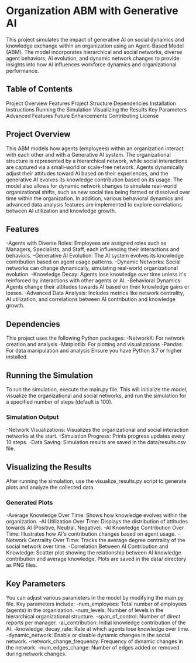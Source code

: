 
# Organization ABM with Generative AI
This project simulates the impact of generative AI on social dynamics and knowledge exchange within an organization using an Agent-Based Model (ABM). 
The model incorporates hierarchical and social networks, diverse agent behaviors, AI evolution, and dynamic network changes to provide insights into how AI influences workforce dynamics and organizational performance.

## Table of Contents
Project Overview
Features
Project Structure
Dependencies
Installation Instructions
Running the Simulation
Visualizing the Results
Key Parameters
Advanced Features
Future Enhancements
Contributing
License

## Project Overview
This ABM models how agents (employees) within an organization interact with each other and with a Generative AI system. The organizational structure is represented by a hierarchical network, while social interactions are captured via a small-world or scale-free network. Agents dynamically adjust their attitudes toward AI based on their experiences, and the generative AI evolves its knowledge contribution based on its usage.
The model also allows for dynamic network changes to simulate real-world organizational shifts, such as new social ties being formed or dissolved over time within the organization. In addition, various behavioral dynamics and advanced data analysis features are implemented to explore correlations between AI utilization and knowledge growth.

## Features
-Agents with Diverse Roles: Employees are assigned roles such as Managers, Specialists, and Staff, each influencing their interactions and behaviors.
-Generative AI Evolution: The AI system evolves its knowledge contribution based on agent usage patterns.
-Dynamic Networks: Social networks can change dynamically, simulating real-world organizational evolution.
-Knowledge Decay: Agents lose knowledge over time unless it's reinforced by interactions with other agents or AI.
-Behavioral Dynamics: Agents change their attitudes towards AI based on their knowledge gains or losses.
-Advanced Data Analysis: Includes metrics like network centrality, AI utilization, and correlations between AI contribution and knowledge growth.

## Dependencies
This project uses the following Python packages:
-NetworkX: For network creation and analysis
-Matplotlib: For plotting and visualizations
-Pandas: For data manipulation and analysis
Ensure you have Python 3.7 or higher installed.

## Running the Simulation
To run the simulation, execute the main.py file. This will initialize the model, visualize the organizational and social networks, and run the simulation for a specified number of steps (default is 100).
### Simulation Output
-Network Visualizations: Visualizes the organizational and social interaction networks at the start.
-Simulation Progress: Prints progress updates every 10 steps.
-Data Saving: Simulation results are saved in the data/results.csv file.

## Visualizing the Results
After running the simulation, use the visualize_results.py script to generate plots and analyze the collected data.
### Generated Plots
-Average Knowledge Over Time: Shows how knowledge evolves within the organization.
-AI Utilization Over Time: Displays the distribution of attitudes towards AI (Positive, Neutral, Negative).
-AI Knowledge Contribution Over Time: Illustrates how AI's contribution changes based on agent usage.
-Network Centrality Over Time: Tracks the average degree centrality of the social network over time.
-Correlation Between AI Contribution and Knowledge: Scatter plot showing the relationship between AI knowledge contribution and average knowledge.
Plots are saved in the data/ directory as PNG files.

## Key Parameters
You can adjust various parameters in the model by modifying the main.py file. Key parameters include:
-num_employees: Total number of employees (agents) in the organization.
-num_levels: Number of levels in the hierarchical organizational structure.
-span_of_control: Number of direct reports per manager.
-ai_contribution: Initial knowledge contribution of the AI.
-knowledge_decay_rate: Rate at which agents lose knowledge over time.
-dynamic_network: Enable or disable dynamic changes in the social network.
-network_change_frequency: Frequency of dynamic changes in the network.
-num_edges_change: Number of edges added or removed during network changes.
